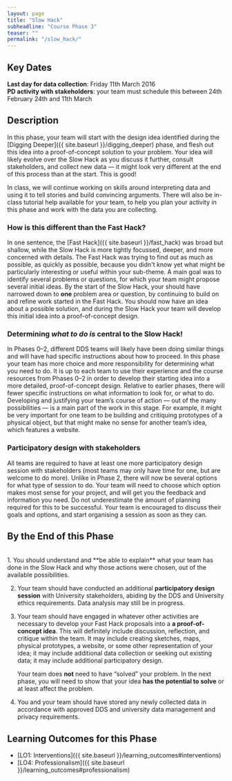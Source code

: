 ```yaml
---
layout: page
title: "Slow Hack"
subheadline: "Course Phase 3"
teaser: ""
permalink: "/slow_hack/"
---
```


## Key Dates

**Last day for data collection**: Friday 11th March 2016   
**PD activity with stakeholders**: your team must schedule this between 24th February 24th and 11th March 

## Description

In this phase, your team will start with the design idea identified during the 
[Digging Deeper]({{ site.baseurl }}/digging_deeper) phase, and flesh out this idea into a proof-of-concept solution to your problem. Your idea will likely evolve over the Slow Hack as you discuss it further, consult stakeholders, and collect new data &mdash; it might look very different at the end of this process than at the start. This is good! 

In class, we will continue working on skills around interpreting data and using it to tell stories and build convincing arguments. There will also be in-class tutorial help available for your team, to help you plan your activity in this phase and work with the data you are collecting. 

### How is this different than the Fast Hack?

In one sentence, the [Fast Hack]({{ site.baseurl }}/fast_hack) was broad but shallow, while the Slow Hack is more tightly focussed, deeper, and more concerned with details.  The Fast Hack was trying to find out as much as possible, as quickly as possible, because you didn't know yet what might be particularly interesting or useful within your sub-theme. A main goal was to identify several problems or questions, for which your team might propose several initial ideas. By the start of the Slow Hack, your should have narrowed down to **one** problem area or question, by continuing to build on and refine work started in the Fast Hack. You should now have an idea about a possible solution, and during the Slow Hack your team will develop this initial idea into a proof-of-concept design. 

### Determining *what to do is* central to the Slow Hack!

In Phases 0&ndash;2, different DDS teams will likely have been doing similar things and will have had specific instructions about how to proceed. In this phase your team has more choice and more responsibility for determining what you need to do.  It is up to each team to use their experience and the course resources from Phases 0&ndash;2 in order to develop their starting idea into a more detailed, proof-of-concept design. Relative to earlier phases, there will fewer specific instructions on what information to look for, or what to do.  Developing and justifying your team’s course of action &mdash; out of the many possibilities &mdash; is a main part of the work in this stage. For example, it might be very important for one team to be building and critiquing prototypes of a physical object, but that might make no sense for another team’s idea, which features a website.

### Participatory design with stakeholders

All teams are required to have at least one more participatory design session with stakeholders (most teams may only have time for one, but are welcome to do more). Unlike in Phase 2, there will now be several options for what type of session to do. Your team will need to choose which option makes most sense for your project, and will get you the feedback and information you need. Do not underestimate the amount of planning required for this to be successful. Your team is encouraged to discuss their goals and options, and start organising a session as soon as they can. 


## By the End of this Phase
<br/>
1.  You should understand and **be able to explain** what your team has done in the Slow Hack and why those actions were chosen, out of the available possibilities.

2.  Your team should have conducted an additional **participatory design session** with University stakeholders, abiding by the DDS and University ethics requirements. Data analysis may still be in progress. 
 
3.  Your team should have engaged in whatever other activities are necessary 
    to develop your Fast Hack proposals into a **a proof-of-concept idea**. This will definitely include discussion, reflection, and critique within the team. It may include creating sketches, maps, physical prototypes, a website, or some other representation of your idea; it may include additional data collection or seeking out existing data; it may include additional participatory design.

    Your team does **not** need to have “solved” your problem. In the next phase, you will need to show that your idea **has the potential to solve** or at least affect the problem.

4.  You and your team should have stored any newly collected data in accordance with approved DDS and university data management and privacy requirements. 

## Learning Outcomes for this Phase

* [LO1: Interventions]({{ site.baseurl }}/learning_outcomes#interventions) 
* [LO4: Professionalism]({{ site.baseurl }}/learning_outcomes#professionalism)
